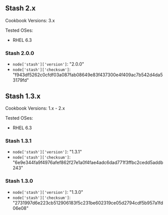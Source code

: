## Stash 2.x ##

Cookbook Versions: 3.x

Tested OSes:
* RHEL 6.3

### Stash 2.0.0 ###

* `node['stash']['version']`: "2.0.0"
* `node['stash']['checksum']`: "f943df5262c0cfdf03a087fab08649e83f437300e4f409ac7b542d4da53179fd"

## Stash 1.3.x ##

Cookbook Versions: 1.x - 2.x

Tested OSes:
* RHEL 6.3

### Stash 1.3.1 ###

* `node['stash']['version']`: "1.3.1"
* `node['stash']['checksum']`: "6e9e344fa9f4976afef862f27e1a0f4fae4adc6dad771f3ffbc2cedd5addb243"

### Stash 1.3.0 ###

* `node['stash']['version']`: "1.3.0"
* `node['stash']['checksum']`: "2731997d6e223cb512906183f5c231be602319ce05d2794cdf5b957a1fd06e08"
